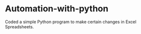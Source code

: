 # Automation-with-python

Coded a simple Python program to make certain changes in Excel Spreadsheets.
